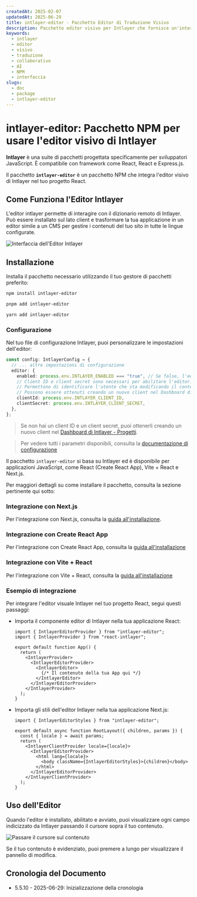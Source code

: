 ```yaml
---
createdAt: 2025-02-07
updatedAt: 2025-06-29
title: intlayer-editor - Pacchetto Editor di Traduzione Visivo
description: Pacchetto editor visivo per Intlayer che fornisce un'interfaccia intuitiva per gestire traduzioni e modifica collaborativa dei contenuti con assistenza AI.
keywords:
  - intlayer
  - editor
  - visivo
  - traduzione
  - collaborativo
  - AI
  - NPM
  - interfaccia
slugs:
  - doc
  - package
  - intlayer-editor
---
```


# intlayer-editor: Pacchetto NPM per usare l'editor visivo di Intlayer

**Intlayer** è una suite di pacchetti progettata specificamente per sviluppatori JavaScript. È compatibile con framework come React, React e Express.js.

Il pacchetto **`intlayer-editor`** è un pacchetto NPM che integra l'editor visivo di Intlayer nel tuo progetto React.

## Come Funziona l'Editor Intlayer

L'editor intlayer permette di interagire con il dizionario remoto di Intlayer. Può essere installato sul lato client e trasformare la tua applicazione in un editor simile a un CMS per gestire i contenuti del tuo sito in tutte le lingue configurate.

![Interfaccia dell'Editor Intlayer](https://github.com/aymericzip/intlayer/blob/main/docs/assets/intlayer_editor_ui.png)

## Installazione

Installa il pacchetto necessario utilizzando il tuo gestore di pacchetti preferito:

```bash packageManager="npm"
npm install intlayer-editor
```

```bash packageManager="pnpm"
pnpm add intlayer-editor
```

```bash packageManager="yarn"
yarn add intlayer-editor
```

### Configurazione

Nel tuo file di configurazione Intlayer, puoi personalizzare le impostazioni dell'editor:

```typescript
const config: IntlayerConfig = {
  // ... altre impostazioni di configurazione
  editor: {
    enabled: process.env.INTLAYER_ENABLED === "true", // Se false, l'editor è inattivo e non può essere accessibile.
    // Client ID e client secret sono necessari per abilitare l'editor.
    // Permettono di identificare l'utente che sta modificando il contenuto.
    // Possono essere ottenuti creando un nuovo client nel Dashboard di Intlayer - Progetti (https://intlayer.org/dashboard/projects).
    clientId: process.env.INTLAYER_CLIENT_ID,
    clientSecret: process.env.INTLAYER_CLIENT_SECRET,
  },
};
```

> Se non hai un client ID e un client secret, puoi ottenerli creando un nuovo client nel [Dashboard di Intlayer - Progetti](https://intlayer.org/dashboard/projects).

> Per vedere tutti i parametri disponibili, consulta la [documentazione di configurazione](https://github.com/aymericzip/intlayer/blob/main/docs/docs/it/configuration.md)

Il pacchetto `intlayer-editor` si basa su Intlayer ed è disponibile per applicazioni JavaScript, come React (Create React App), Vite + React e Next.js.

Per maggiori dettagli su come installare il pacchetto, consulta la sezione pertinente qui sotto:

### Integrazione con Next.js

Per l'integrazione con Next.js, consulta la [guida all'installazione](https://github.com/aymericzip/intlayer/blob/main/docs/docs/it/intlayer_with_nextjs_15.md).

### Integrazione con Create React App

Per l'integrazione con Create React App, consulta la [guida all'installazione](https://github.com/aymericzip/intlayer/blob/main/docs/docs/it/intlayer_with_create_react_app.md)

### Integrazione con Vite + React

Per l'integrazione con Vite + React, consulta la [guida all'installazione](https://github.com/aymericzip/intlayer/blob/main/docs/docs/it/intlayer_with_vite+react.md)

### Esempio di integrazione

Per integrare l'editor visuale Intlayer nel tuo progetto React, segui questi passaggi:

- Importa il componente editor di Intlayer nella tua applicazione React:

  ```tsx fileName="src/App.jsx"
  import { IntlayerEditorProvider } from "intlayer-editor";
  import { IntlayerProvider } from "react-intlayer";

  export default function App() {
    return (
      <IntlayerProvider>
        <IntlayerEditorProvider>
          <IntlayerEditor>
            {/* Il contenuto della tua App qui */}
          </IntlayerEditor>
        </IntlayerEditorProvider>
      </IntlayerProvider>
    );
  }
  ```

- Importa gli stili dell'editor Intlayer nella tua applicazione Next.js:

  ```tsx fileName="src/app/[locale]/layout.jsx"
  import { IntlayerEditorStyles } from "intlayer-editor";

  export default async function RootLayout({ children, params }) {
    const { locale } = await params;
    return (
      <IntlayerClientProvider locale={locale}>
        <IntlayerEditorProvider>
          <html lang={locale}>
            <body className={IntlayerEditorStyles}>{children}</body>
          </html>
        </IntlayerEditorProvider>
      </IntlayerClientProvider>
    );
  }
  ```

## Uso dell'Editor

Quando l'editor è installato, abilitato e avviato, puoi visualizzare ogni campo indicizzato da Intlayer passando il cursore sopra il tuo contenuto.

![Passare il cursore sul contenuto](https://github.com/aymericzip/intlayer/blob/main/docs/assets/intlayer_editor_hover_content.png)

Se il tuo contenuto è evidenziato, puoi premere a lungo per visualizzare il pannello di modifica.

## Cronologia del Documento

- 5.5.10 - 2025-06-29: Inizializzazione della cronologia

